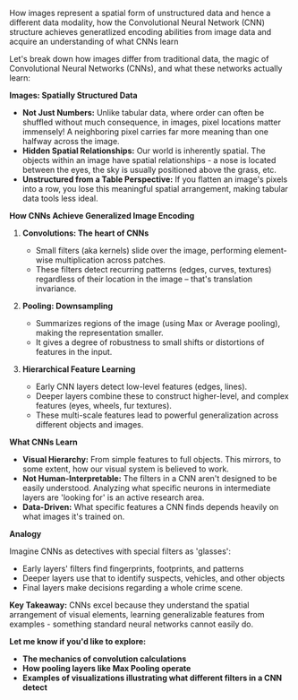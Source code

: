 How images represent a spatial form of unstructured data and hence a different data modality, how the Convolutional Neural Network (CNN) structure achieves generatlized encoding abilities from image data and acquire an understanding of what CNNs learn

Let's break down how images differ from traditional data, the magic of Convolutional Neural Networks (CNNs), and  what these networks actually learn:

**Images: Spatially Structured Data**

* **Not Just Numbers:** Unlike tabular data, where order can often be shuffled without much consequence, in images, pixel locations matter immensely! A  neighboring pixel carries far more  meaning than one halfway across the image.
* **Hidden Spatial Relationships:**  Our world is inherently spatial. The objects within an image have spatial relationships - a nose is located between the eyes, the sky is usually positioned  above the grass, etc.
* **Unstructured from a Table Perspective:**   If you  flatten an image's pixels into a row, you lose this meaningful spatial arrangement, making tabular data tools less ideal.

**How CNNs Achieve Generalized Image Encoding**

1. **Convolutions: The heart of CNNs**
   * Small filters (aka kernels)  slide over the image, performing element-wise multiplication across patches.
   * These filters detect recurring patterns (edges, curves, textures) regardless of their location in the image – that's translation invariance.

2. **Pooling: Downsampling**
   * Summarizes regions of the image  (using  Max or Average pooling), making the representation smaller. 
   * It gives a degree of robustness to small shifts or distortions of features in the input.

3. **Hierarchical Feature Learning**
   * Early CNN layers detect low-level features (edges, lines).
   * Deeper layers combine these to construct higher-level, and complex features (eyes, wheels, fur textures).
   * These multi-scale features lead to powerful generalization across different objects and images.

**What CNNs Learn**

* **Visual Hierarchy:** From simple features to full objects. This mirrors, to some extent, how our visual system is believed to work.
* **Not Human-Interpretable:** The  filters in a CNN aren't  designed to be easily understood. Analyzing what specific neurons in intermediate layers are 'looking for' is an active research area. 
* **Data-Driven:** What specific features a CNN finds  depends heavily on what images it's trained on. 

**Analogy** 

Imagine CNNs as detectives with special filters as 'glasses':

* Early layers' filters find fingerprints, footprints, and patterns
* Deeper layers use that to identify suspects, vehicles, and other objects
* Final layers make decisions regarding a whole crime scene.

**Key Takeaway:** CNNs excel because they  understand the spatial arrangement of visual elements, learning  generalizable features  from examples - something standard neural networks cannot easily do.

**Let me know if you'd like to explore:**

* **The mechanics of convolution calculations**
* **How pooling layers like Max Pooling operate**
* **Examples of visualizations illustrating what different filters in a CNN detect** 
